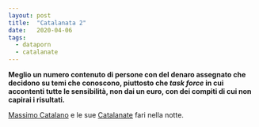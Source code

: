 ```yaml
---
layout: post
title:  "Catalanata 2"
date:   2020-04-06
tags:
  - dataporn
  - catalanate
---
```


**Meglio un numero contenuto di persone con del denaro assegnato che decidono su temi che conoscono, piuttosto che *task force* in cui accontenti tutte le sensibilità, non dai un euro, con dei compiti di cui non capirai i risultati.**

[Massimo Catalano](https://it.wikipedia.org/wiki/Massimo_Catalano) e le sue [Catalanate](https://youtu.be/JGpSoU66kQU) fari nella notte.
